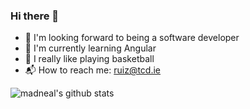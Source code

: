 ### Hi there 👋

<!--
**Zhouhao-Rui/Zhouhao-Rui** is a ✨ _special_ ✨ repository because its `README.md` (this file) appears on your GitHub profile.

Here are some ideas to get you started:

- 🔭 I’m currently working on ...
- 🌱 I’m currently learning ...
- 👯 I’m looking to collaborate on ...
- 🤔 I’m looking for help with ...
- 💬 Ask me about ...
- 📫 How to reach me: ...
- 😄 Pronouns: ...
- ⚡ Fun fact: ...
-->
- 🌴 I'm looking forward to being a software developer
- 🌈 I'm currently learning Angular 
- 🏀 I really like playing basketball
- 📬 How to reach me: ruiz@tcd.ie

![madneal's github stats](https://github-readme-stats.vercel.app/api?username=Zhouhao-Rui&show_icons=true&theme=radical) 
